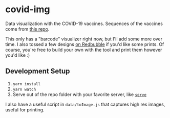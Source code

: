 # covid-img

Data visualization with the COVID-19 vaccines. Sequences of the vaccines come from [this repo](https://github.com/NAalytics/Assemblies-of-putative-SARS-CoV2-spike-encoding-mRNA-sequences-for-vaccines-BNT-162b2-and-mRNA-1273
).

This only has a "barcode" visualizer right now, but I'll add some more over time. I also tossed a few designs [on Redbubble](https://www.redbubble.com/people/connor4312/shop) if you'd like some prints. Of course, you're free to build your own with the tool and print them however you'd like :)

## Development Setup

1. `yarn install`
1. `yarn watch`
1. Serve out of the repo folder with your favorite server, like [`serve`](https://github.com/vercel/serve)

I also have a useful script in `data/toImage.js` that captures high res images, useful for printing.
